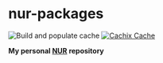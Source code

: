 # nur-packages

![Build and populate cache](https://github.com/meain/nur-packages/workflows/Build%20and%20populate%20cache/badge.svg)
[![Cachix Cache](https://img.shields.io/badge/cachix-meain-blue.svg)](https://meain.cachix.org)

**My personal [NUR](https://nur.nix-community.org/repos/meain/) repository**
